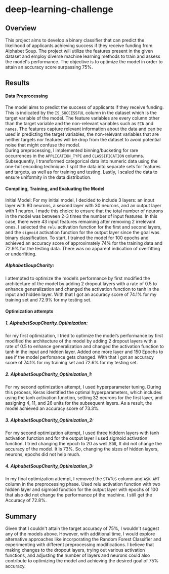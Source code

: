 # deep-learning-challenge

## Overview 
This project aims to develop a binary classifier that can predict the likelihood of applicants achieving success if they receive funding from Alphabet Soup. The project will utilize the features present in the given dataset and employ diverse machine learning methods to train and assess the model's performance. The objective is to optimize the model in order to attain an accuracy score surpassing 75%.

## Results
#### Data Preprocessing
The model aims to predict the success of applicants if they receive funding. This is indicated by the `IS_SUCCESSFUL` column in the dataset which is the target variable of the model. The feature variables are every column other than the target variable and the non-relevant variables such as `EIN` and `names`. The features capture relevant information about the data and can be used in predicting the target variables, the non-relevant variables that are neither targets nor features will be drop from the dataset to avoid potential noise that might confuse the model.  
During preprocessing, I implemented binning/bucketing for rare occurrences in the `APPLICATION_TYPE` and `CLASSIFICATION` columns. Subsequently, I transformed categorical data into numeric data using the one-hot encoding technique. I split the data into separate sets for features and targets, as well as for training and testing. Lastly, I scaled the data to ensure uniformity in the data distribution. 

#### Compiling, Training, and Evaluating the Model
Initial Model: For my initial model, I decided to include 3 layers: an input layer with 80 neurons, a second layer with 30 neurons, and an output layer with 1 neuron. I made this choice to ensure that the total number of neurons in the model was between 2-3 times the number of input features. In this case, there were 43 input features remaining after removing 2 irrelevant ones. I selected the `relu` activation function for the first and second layers, and the `sigmoid` activation function for the output layer since the goal was binary classification. To start, I trained the model for 100 epochs and achieved an accuracy score of approximately 74% for the training data and 72.9% for the testing data. There was no apparent indication of overfitting or underfitting.
##### AlphabetSoupCharity: 
I attempted to optimize the model’s performance by first modified the architecture of the model by adding 2 dropout layers with a rate of 0.5 to enhance generalization and changed the activation function to tanh in the input and hidden layer. With that I got an accuracy score of 74.1% for my training set and 72.9% for my testing set.

#### Optimization attempts
##### 1. AlphabetSoupCharity_Optimization: 
for my first optimization, I tried to optimize the model’s performance by first modified the architecture of the model by adding 2 dropout layers with a rate of 0.5 to enhance generalization and changed the activation function to tanh in the input and hidden layer. Added one more layer and 150 Epochs to see if the model perfomance gets changed. With that I got an accuracy score of 74.1% for my training set and 72.6% for my testing set.
##### 2. AlphabetSoupCharity_Optimization_1: 
For my second optimization attempt, I used hyperparameter tuning. During this process, Keras identified the optimal hyperparameters, which includes using the tanh activation function, setting 32 neurons for the first layer, and assigning 4, 11, and 26 units for the subsequent layers. As a result, the model achieved an accuracy score of 73.3%.
##### 3. AlphabetSoupCharity_Optimization_2:
For my second optimization attempt, I used three hiddern layers with tanh activation function and for the output layer I used sigmoid activation function. I tried changing the epoch to 20 as well.Still, It did not change the accuracy of the model. It is 73%. So, changing the sizes of hidden layers, neurons, epochs did not help much.
 ##### 4. AlphabetSoupCharity_Optimization_3: 
In my final optimization attempt, I removed the `STATUS` column and `ASK AMT` column in the preprocessing phase. Used relu activation function with two hidden layer and sigmoid function for the output layer with epochs of 100 that also did not change the performance pf the machine. I still get the Accuracy of 72.8%.

## Summary
Given that I couldn't attain the target accuracy of 75%, I wouldn't suggest any of the models above. However, with additional time, I would explore alternative approaches like incorporating the Random Forest Classifier and experimenting with different preprocessing modifications. I believe that making changes to the dropout layers, trying out various activation functions, and adjusting the number of layers and neurons could also contribute to optimizing the model and achieving the desired goal of 75% accuracy. 
